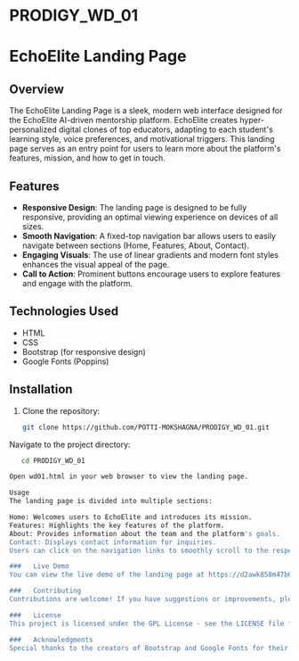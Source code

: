 # PRODIGY_WD_01
# EchoElite Landing Page

## Overview

The EchoElite Landing Page is a sleek, modern web interface designed for the EchoElite AI-driven mentorship platform. EchoElite creates hyper-personalized digital clones of top educators, adapting to each student's learning style, voice preferences, and motivational triggers. This landing page serves as an entry point for users to learn more about the platform's features, mission, and how to get in touch.

## Features

- **Responsive Design**: The landing page is designed to be fully responsive, providing an optimal viewing experience on devices of all sizes.
- **Smooth Navigation**: A fixed-top navigation bar allows users to easily navigate between sections (Home, Features, About, Contact).
- **Engaging Visuals**: The use of linear gradients and modern font styles enhances the visual appeal of the page.
- **Call to Action**: Prominent buttons encourage users to explore features and engage with the platform.

## Technologies Used

- HTML
- CSS
- Bootstrap (for responsive design)
- Google Fonts (Poppins)

## Installation

1. Clone the repository:

   ```bash
   git clone https://github.com/POTTI-MOKSHAGNA/PRODIGY_WD_01.git
Navigate to the project directory:

   ```bash
      cd PRODIGY_WD_01

Open wd01.html in your web browser to view the landing page.

Usage
The landing page is divided into multiple sections:

Home: Welcomes users to EchoElite and introduces its mission.
Features: Highlights the key features of the platform.
About: Provides information about the team and the platform's goals.
Contact: Displays contact information for inquiries.
Users can click on the navigation links to smoothly scroll to the respective sections.

###   Live Demo
You can view the live demo of the landing page at https://d2awk858m47b61.cloudfront.net.

###   Contributing
Contributions are welcome! If you have suggestions or improvements, please create a pull request or open an issue.

###   License
This project is licensed under the GPL License - see the LICENSE file for details.

###   Acknowledgments
Special thanks to the creators of Bootstrap and Google Fonts for their excellent resources that enhance web development.
